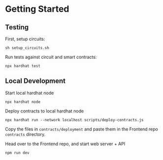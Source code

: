 # Getting Started

## Testing

First, setup circuits:

```
sh setup_circuits.sh
```

Run tests against circuit and smart contracts:

```
npx hardhat test
```

## Local Development

Start local hardhat node

```
npx hardhat node
```

Deploy contracts to local hardhat node

```
npx hardhat run --network localhost scripts/deploy-contracts.js
```

Copy the files in `contracts/deployment` and paste them in the Frontend repo `contracts` directory.

Head over to the Frontend repo, and start web server + API

```
npm run dev
```
